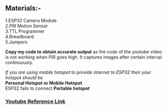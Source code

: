 ## Materials:-

1.ESP32 Camera Module <br>
2.PIR Motion Sensor <br>
3.TTL Programmer <br>
4.Breadboard <br>
5.Jumpers <br>

**Copy my code to obtain accurate output** as the code of the youtube video is not working when PIR goes high. It captures images after certain interval continuously.

*If you are using mobile hotspot to provide internet to ESP32 then
your hotspot should be* <br> 
**Personal Hotspot or Mobile Hotspot** <br> 
ESP32 fails to connect **Portable hotspot**

### [Youtube Reference Link](https://youtu.be/v36c7-s3jvA)